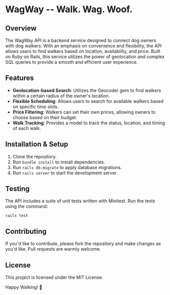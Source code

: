 # WagWay -- Walk. Wag. Woof.

## Overview

The WagWay API is a backend service designed to connect dog owners with dog walkers. With an emphasis on convenience and flexibility, the API allows users to find walkers based on location, availability, and price. Built on Ruby on Rails, this service utilizes the power of geolocation and complex SQL queries to provide a smooth and efficient user experience.

## Features

- **Geolocation-based Search**: Utilizes the Geocoder gem to find walkers within a certain radius of the owner's location.
- **Flexible Scheduling**: Allows users to search for available walkers based on specific time slots.
- **Price Filtering**: Walkers can set their own prices, allowing owners to choose based on their budget.
- **Walk Tracking**: Provides a model to track the status, location, and timing of each walk.

## Installation & Setup

1. Clone the repository.
2. Run `bundle install` to install dependencies.
3. Run `rails db:migrate` to apply database migrations.
4. Run `rails server` to start the development server.

## Testing

The API includes a suite of unit tests written with Minitest. Run the tests using the command:

```
rails test
```

## Contributing

If you'd like to contribute, please fork the repository and make changes as you'd like. Pull requests are warmly welcome.

## License

This project is licensed under the MIT License.

Happy Walking! 🐾

